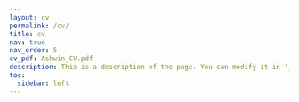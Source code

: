 ```yaml
---
layout: cv
permalink: /cv/
title: cv
nav: true
nav_order: 5
cv_pdf: Ashwin_CV.pdf
description: This is a description of the page. You can modify it in '_pages/cv.md'. You can also change or remove the top pdf download button.
toc:
  sidebar: left
---
```

